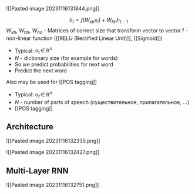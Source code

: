 ![[Pasted image 20231116131844.png]]

$$
h_{t} = f (W_{xh}x_{t}) + W_{hh}h_{t-1}
$$
$W_{xh}$, $W_{hh}$, $W_{ho}$ - Matrices of correct size that transform vector to vector
f - non-linear function ([[RELU (Rectified Linear Unit)]], [[Sigmoid]])

- Typical: $o_{t}\, \in \,\mathbb{R}^{n}$
- $N$ - dictionary size (for example for words)
- So we predict probabilities for next word
- Predict the next word

Also may be used for [[POS tagging]]
- Typical: $o_{t}\, \in \,\mathbb{R}^{n}$
- $N$ - number of parts of speech (существительное, прилагательное, ...)
- [[POS tagging]]

## Architecture
![[Pasted image 20231116132335.png]]

![[Pasted image 20231116132427.png]]


## Multi-Layer RNN
![[Pasted image 20231116132751.png]]


